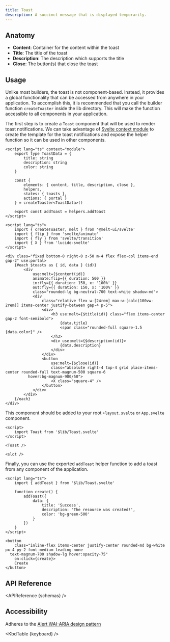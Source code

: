 ```yaml
---
title: Toast
description: A succinct message that is displayed temporarily.
---
```


<script>
    import { APIReference, KbdTable, Preview } from '$docs/components'
    export let schemas
    export let keyboard
</script>

## Anatomy

- **Content**: Container for the content within the toast
- **Title**: The title of the toast
- **Description**: The description which supports the title
- **Close**: The button(s) that close the toast

## Usage

Unlike most builders, the toast is not component-based. Instead, it provides a global functionality
that can be accessed from anywhere in your application. To accomplish this, it is recommended that
you call the builder function `createToaster` inside the lib directory. This will make the function
accessible to all components in your application.

The first step is to create a `Toast` component that will be used to render toast notifications. We
can take advantage of
[Svelte context module](https://svelte.dev/docs/svelte-components#script-context-module) to create
the template for the toast notifications and expose the helper function so it can be used in other
components.

```svelte
<script lang="ts" context="module">
	export type ToastData = {
		title: string
		description: string
		color: string
	}

	const {
		elements: { content, title, description, close },
		helpers,
		states: { toasts },
		actions: { portal }
	} = createToaster<ToastData>()

	export const addToast = helpers.addToast
</script>

<script lang="ts">
	import { createToaster, melt } from '@melt-ui/svelte'
	import { flip } from 'svelte/animate'
	import { fly } from 'svelte/transition'
	import { X } from 'lucide-svelte'
</script>

<div class="fixed bottom-0 right-0 z-50 m-4 flex flex-col items-end gap-2" use:portal>
	{#each $toasts as { id, data } (id)}
		<div
			use:melt={$content(id)}
			animate:flip={{ duration: 500 }}
			in:fly={{ duration: 150, x: '100%' }}
			out:fly={{ duration: 150, x: '100%' }}
			class="rounded-lg bg-neutral-700 text-white shadow-md">
			<div
				class="relative flex w-[24rem] max-w-[calc(100vw-2rem)] items-center justify-between gap-4 p-5">
				<div>
					<h3 use:melt={$title(id)} class="flex items-center gap-2 font-semibold">
						{data.title}
						<span class="rounded-full square-1.5 {data.color}" />
					</h3>
					<div use:melt={$description(id)}>
						{data.description}
					</div>
				</div>
				<button
					use:melt={$close(id)}
					class="absolute right-4 top-4 grid place-items-center rounded-full text-magnum-500 square-6
          hover:bg-magnum-900/50">
					<X class="square-4" />
				</button>
			</div>
		</div>
	{/each}
</div>
```

This component should be added to your root `+layout.svelte` or `App.svelte` component.

```svelte
<script>
	import Toast from '$lib/Toast.svelte'
</script>

<Toast />

<slot />
```

Finally, you can use the exported `addToast` helper function to add a toast from any component of
the application.

```svelte
<script lang="ts">
	import { addToast } from '$lib/Toast.svelte'

	function create() {
		addToast({
			data: {
				title: 'Success',
				description: 'The resource was created!',
				color: 'bg-green-500'
			}
		})
	}
</script>

<button
	class="inline-flex items-center justify-center rounded-md bg-white px-4 py-2 font-medium leading-none
  text-magnum-700 shadow-lg hover:opacity-75"
	on:click={create}>
	Create
</button>
```

## API Reference

<APIReference {schemas} />

## Accessibility

Adheres to the [Alert WAI-ARIA design pattern](https://www.w3.org/WAI/ARIA/apg/patterns/alert/)

<KbdTable {keyboard} />
